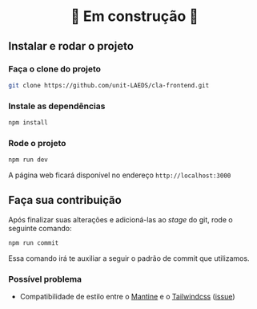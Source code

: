 <h1 align="center">🚧 Em construção 🚧</h1>

## Instalar e rodar o projeto

### Faça o clone do projeto

```bash
git clone https://github.com/unit-LAEDS/cla-frontend.git
```

### Instale as dependências

```bash
npm install
```

### Rode o projeto

```bash
npm run dev
```

A página web ficará disponível no endereço <code>http://localhost:3000</code>

## Faça sua contribuição

Após finalizar suas alterações e adicioná-las ao _stage_ do git, rode o seguinte comando:

```bash
npm run commit
```

Essa comando irá te auxiliar a seguir o padrão de commit que utilizamos.

### Possível problema

- Compatibilidade de estilo entre o [Mantine](https://mantine.dev/) e o [Tailwindcss](https://tailwindcss.com/) ([issue](https://github.com/mantinedev/mantine/issues/823))
